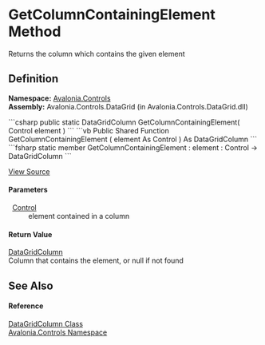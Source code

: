 # GetColumnContainingElement Method


Returns the column which contains the given element



## Definition
**Namespace:** <a href="N_Avalonia_Controls">Avalonia.Controls</a>  
**Assembly:** Avalonia.Controls.DataGrid (in Avalonia.Controls.DataGrid.dll)

<Tabs groupId="api-code-preview">
<TabItem value="csharp" label="C#">
```csharp
public static DataGridColumn GetColumnContainingElement(
	Control element
)
```
</TabItem>
<TabItem value="vb" label="VB">
```vb
Public Shared Function GetColumnContainingElement ( 
	element As Control
) As DataGridColumn
```
</TabItem>
<TabItem value="fsharp" label="F#">
```fsharp
static member GetColumnContainingElement : 
        element : Control -> DataGridColumn 
```
</TabItem>
</Tabs>



<a href="https://github.com/AvaloniaUI/Avalonia/tree/master/src/Avalonia.Controls.DataGrid/DataGridColumn.cs#L679" title="View the source code">View Source</a>



#### Parameters
<dl><dt>  <a href="T_Avalonia_Controls_Control">Control</a></dt><dd>element contained in a column</dd></dl>

#### Return Value
<a href="T_Avalonia_Controls_DataGridColumn">DataGridColumn</a>  
Column that contains the element, or null if not found

## See Also


#### Reference
<a href="T_Avalonia_Controls_DataGridColumn">DataGridColumn Class</a>  
<a href="N_Avalonia_Controls">Avalonia.Controls Namespace</a>  


